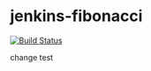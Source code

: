# jenkins-fibonacci
[![Build Status](https://5e7f096d7124.ngrok.app/buildStatus/icon?job=fibonacci)](https://5e7f096d7124.ngrok.app/fibonacci/)


change test
